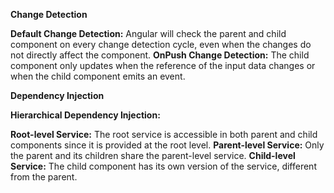 **Change Detection**

**Default Change Detection:** 
Angular will check the parent and child component on every change detection cycle, even when the changes do not directly affect the component.
**OnPush Change Detection:** 
The child component only updates when the reference of the input data changes or when the child component emits an event.

**Dependency Injection**

**Hierarchical Dependency Injection:**

**Root-level Service:** 
The root service is accessible in both parent and child components since it is provided at the root level.
**Parent-level Service:** 
Only the parent and its children share the parent-level service.
**Child-level Service:** 
The child component has its own version of the service, different from the parent.
